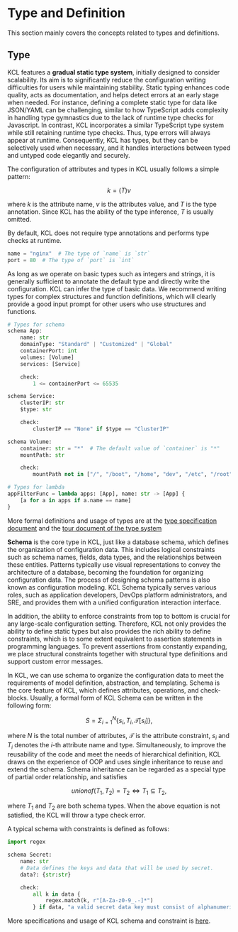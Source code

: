 # Type and Definition

This section mainly covers the concepts related to types and definitions.

## Type

KCL features a **gradual static type system**, initially designed to consider scalability. Its aim is to significantly reduce the configuration writing difficulties for users while maintaining stability. Static typing enhances code quality, acts as documentation, and helps detect errors at an early stage when needed. For instance, defining a complete static type for data like JSON/YAML can be challenging, similar to how TypeScript adds complexity in handling type gymnastics due to the lack of runtime type checks for Javascript. In contrast, KCL incorporates a similar TypeScript type system while still retaining runtime type checks. Thus, type errors will always appear at runtime. Consequently, KCL has types, but they can be selectively used when necessary, and it handles interactions between typed and untyped code elegantly and securely.

The configuration of attributes and types in KCL usually follows a simple pattern:

$$
k = (T) v
$$

where $k$ is the attribute name, $v$ is the attributes value, and $T$ is the type annotation. Since KCL has the ability of the type inference, $T$ is usually omitted.

By default, KCL does not require type annotations and performs type checks at runtime.

```python
name = "nginx"  # The type of `name` is `str`
port = 80  # The type of `port` is `int`
```

As long as we operate on basic types such as integers and strings, it is generally sufficient to annotate the default type and directly write the configuration. KCL can infer the type of basic data. We recommend writing types for complex structures and function definitions, which will clearly provide a good input prompt for other users who use structures and functions.

```python
# Types for schema
schema App:
    name: str
    domainType: "Standard" | "Customized" | "Global"
    containerPort: int
    volumes: [Volume]
    services: [Service]

    check:
        1 <= containerPort <= 65535

schema Service:
    clusterIP: str
    $type: str

    check:
        clusterIP == "None" if $type == "ClusterIP"

schema Volume:
    container: str = "*"  # The default value of `container` is "*"
    mountPath: str

    check:
        mountPath not in ["/", "/boot", "/home", "dev", "/etc", "/root"]

# Types for lambda
appFilterFunc = lambda apps: [App], name: str -> [App] {
    [a for a in apps if a.name == name]
}
```

More formal definitions and usage of types are at the [type specification document](/docs/reference/lang/types/) and the [tour document of the type system](/docs/reference/lang/tour#type-system)

**Schema** is the core type in KCL, just like a database schema, which defines the organization of configuration data. This includes logical constraints such as schema names, fields, data types, and the relationships between these entities. Patterns typically use visual representations to convey the architecture of a database, becoming the foundation for organizing configuration data. The process of designing schema patterns is also known as configuration modeling. KCL Schema typically serves various roles, such as application developers, DevOps platform administrators, and SRE, and provides them with a unified configuration interaction interface.

In addition, the ability to enforce constraints from top to bottom is crucial for any large-scale configuration setting. Therefore, KCL not only provides the ability to define static types but also provides the rich ability to define constraints, which is to some extent equivalent to assertion statements in programming languages. To prevent assertions from constantly expanding, we place structural constraints together with structural type definitions and support custom error messages.

In KCL, we can use schema to organize the configuration data to meet the requirements of model definition, abstraction, and templating. Schema is the core feature of KCL, which defines attributes, operations, and check-blocks. Usually, a formal form of KCL Schema can be written in the following form:

$$
S = \Sigma_{i = 1}^{N} \{s_i, T_i, \mathcal{T}[s_i]\},
$$

where $N$ is the total number of attributes, $\mathcal{T}$ is the attribute constraint, $s_i$ and $T_i$ denotes the $i$-th attribute name and type. Simultaneously, to improve the reusability of the code and meet the needs of hierarchical definition, KCL draws on the experience of OOP and uses single inheritance to reuse and extend the schema. Schema inheritance can be regarded as a special type of partial order relationship, and satisfies

$$
unionof(T_1, T_2) = T_2 \Leftrightarrow T_1 \subseteq T_2,
$$

where $T_1$ and $T_2$ are both schema types. When the above equation is not satisfied, the KCL will throw a type check error.

A typical schema with constraints is defined as follows:

```python
import regex

schema Secret:
    name: str
    # Data defines the keys and data that will be used by secret.
    data?: {str:str}

    check:
        all k in data {
            regex.match(k, r"[A-Za-z0-9_.-]*")
        } if data, "a valid secret data key must consist of alphanumeric characters, '-', '_' or '.'"
```

More specifications and usage of KCL schema and constraint is [here](/docs/reference/lang/spec/schema).
